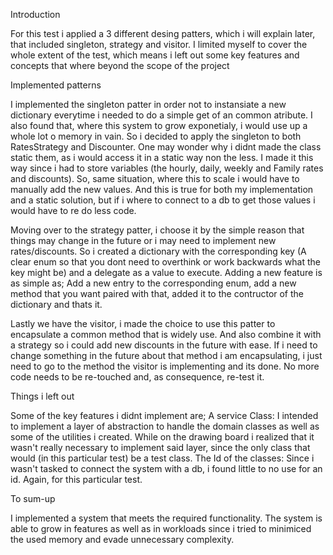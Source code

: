 Introduction

For this test i applied a 3 different desing patters, which i will explain later, that included singleton, 
strategy and visitor. I limited myself to cover the whole extent of the test, which means i left out some key features and
concepts that where beyond the scope of the project

Implemented patterns

I implemented the singleton patter in order not to instansiate a new dictionary everytime i needed to do a simple get of
an common atribute. I also found that, where this system to grow exponetialy, i would use up a whole lot o memory in vain.
So i decided to apply the singleton to both RatesStrategy and Discounter. One may wonder why i didnt made the class static them,
as i would access it in a static way non the less. I made it this way since i had to store variables (the hourly, daily, weekly and Family rates and discounts).
So, same situation, where this to scale i would have to manually add the new values. And this is true for both my implementation
and a static solution, but if i where to connect to a db to get those values i would have to re do less code.

Moving over to the strategy patter, i choose it by the simple reason that things may change in the future or i may need to implement
new rates/discounts. So i created a dictionary with the corresponding key (A clear enum so that you dont need to overthink or
work backwards what the key might be) and a delegate as a value to execute. Adding a new feature is as simple as; Add a new entry
to the corresponding enum, add a new method that you want paired with that, added it to the contructor of the dictionary and thats it.

Lastly we have the visitor, i made the choice to use this patter to encapsulate a common method that is widely use. And also
combine it with a strategy so i could add new discounts in the future with ease. If i need
to change something in the future about that method i am encapsulating, i just need to go to the method the visitor is implementing
and its done. No more code needs to be re-touched and, as consequence, re-test it.

Things i left out

Some of the key features i didnt implement are;
A service Class: I intended to implement a layer of abstraction to handle the domain classes as well as some of the utilities
i created. While on the drawing board i realized that it wasn't really necessary to implement said layer, since the only class
that would (in this particular test) be a test class.
The Id of the classes: Since i wasn't tasked to connect the system with a db, i found little to no use for an id. Again, for this 
particular test.

To sum-up

I implemented a system that meets the required functionality. The system is able to grow in features as well as in workloads
since i tried to minimiced the used memory and evade unnecessary complexity.

